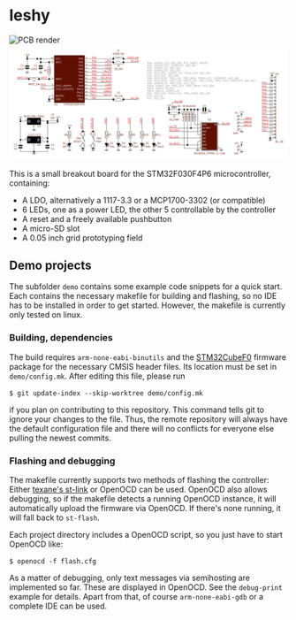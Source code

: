 # leshy

![PCB render](./kicad/board.png)
[![Schematic](./kicad/schematic.svg)](./kicad/schematic.pdf)

This is a small breakout board for the STM32F030F4P6 microcontroller,
containing:

 - A LDO, alternatively a 1117-3.3 or a MCP1700-3302 (or compatible)
 - 6 LEDs, one as a power LED, the other 5 controllable by the controller
 - A reset and a freely available pushbutton
 - A micro-SD slot
 - A 0.05 inch grid prototyping field


## Demo projects

The subfolder `demo` contains some example code snippets for a quick start. Each
contains the necessary makefile for building and flashing, so no IDE has to be
installed in order to get started. However, the makefile is currently only
tested on linux.


### Building, dependencies

The build requires `arm-none-eabi-binutils` and the
[STM32CubeF0](http://www.st.com/en/embedded-software/stm32cubef0.html) firmware
package for the necessary CMSIS header files. Its location must be set in
`demo/config.mk`. After editing this file, please run

```
$ git update-index --skip-worktree demo/config.mk
```

if you plan on contributing to this repository. This command tells git to ignore
your changes to the file. Thus, the remote repository will always have the
default configuration file and there will no conflicts for everyone else pulling
the newest commits.


### Flashing and debugging

The makefile currently supports two methods of flashing the controller: Either
[texane's st-link](https://github.com/texane/stlink) or OpenOCD can be used.
OpenOCD also allows debugging, so if the makefile detects a running OpenOCD
instance, it will automatically upload the firmware via OpenOCD. If there's
none running, it will fall back to `st-flash`.

Each project directory includes a OpenOCD script, so you just have to start
OpenOCD like:

```
$ openocd -f flash.cfg
```

As a matter of debugging, only text messages via semihosting are implemented so
far. These are displayed in OpenOCD. See the `debug-print` example for details.
Apart from that, of course `arm-none-eabi-gdb` or a complete IDE can be used.
